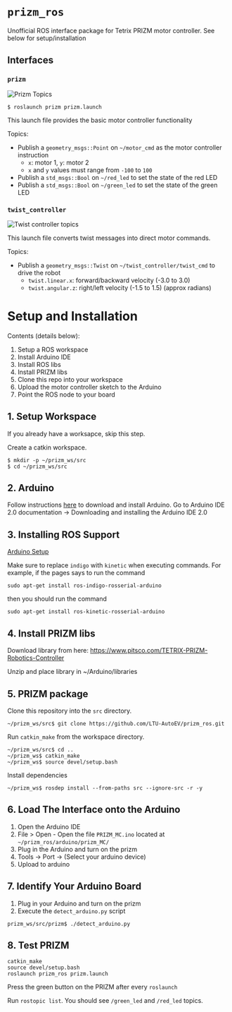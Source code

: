 # `prizm_ros`

Unofficial ROS interface package for Tetrix PRIZM motor controller. See below for setup/installation


## Interfaces

### `prizm`

![Prizm Topics](doc/prizm.png)

```
$ roslaunch prizm prizm.launch
```

This launch file provides the basic motor controller functionality  

Topics:

  - Publish a `geometry_msgs::Point` on `~/motor_cmd` as the motor controller instruction
    - `x`: motor 1, `y`: motor 2
    - `x` and `y` values must range from `-100` to `100`
  - Publish a `std_msgs::Bool` on `~/red_led` to set the state of the red LED
  - Publish a `std_msgs::Bool` on `~/green_led` to set the state of the green LED

### `twist_controller`

![Twist controller topics](doc/prizm_twist.png)

This launch file converts twist messages into direct motor commands.

Topics:

  - Publish a `geometry_msgs::Twist` on `~/twist_controller/twist_cmd` to drive the robot
    - `twist.linear.x`: forward/backward velocity (-3.0 to 3.0)
    - `twist.angular.z`: right/left velocity (-1.5 to 1.5) (approx radians)


# Setup and Installation

Contents (details below):

  1. Setup a ROS  workspace
  2. Install Arduino IDE
  3. Install ROS libs
  4. Install PRIZM libs
  5. Clone this repo into your workspace
  6. Upload the motor controller sketch to the Arduino
  7. Point the ROS node to your board


## 1. Setup Workspace

If you already have a worksapce, skip this step.

Create a catkin workspace.

```
$ mkdir -p ~/prizm_ws/src
$ cd ~/prizm_ws/src
```


## 2. Arduino

Follow instructions [here](https://www.arduino.cc/en/guide/linux) to download and install Arduino. Go to  Arduino IDE 2.0 documentation -> Downloading and installing the Arduino IDE 2.0

## 3. Installing ROS Support

[Arduino Setup](http://wiki.ros.org/rosserial_arduino/Tutorials/Arduino%20IDE%20Setup)

Make sure to replace `indigo` with `kinetic` when executing commands. For example, if the pages says to run the command

```
sudo apt-get install ros-indigo-rosserial-arduino
```

then you should run the command

```
sudo apt-get install ros-kinetic-rosserial-arduino
```

## 4. Install PRIZM libs

Download library from here: https://www.pitsco.com/TETRIX-PRIZM-Robotics-Controller

Unzip and place library in ~/Arduino/libraries

## 5. PRIZM package


Clone this repository into the `src` directory.

```
~/prizm_ws/src$ git clone https://github.com/LTU-AutoEV/prizm_ros.git
```

Run `catkin_make` from the workspace directory.

```
~/prizm_ws/src$ cd ..
~/prizm_ws$ catkin_make
~/prizm_ws$ source devel/setup.bash
```

Install dependencies

```
~/prizm_ws$ rosdep install --from-paths src --ignore-src -r -y
```

## 6. Load The Interface onto the Arduino

  1. Open the Arduino IDE
  2. File > Open
    - Open the file `PRIZM_MC.ino` located at `~/prizm_ros/arduino/prizm_MC/` 
  3. Plug in the Arduino and turn on the prizm
  4. Tools -> Port -> (Select your arduino device)
  5. Upload to arduino


## 7. Identify Your Arduino Board

  1. Plug in your Arduino and turn on the prizm
  2. Execute the `detect_arduino.py` script

```
prizm_ws/src/prizm$ ./detect_arduino.py
```

## 8. Test PRIZM

```
catkin_make
source devel/setup.bash
roslaunch prizm_ros prizm.launch
```

Press the green button on the PRIZM after every `roslaunch`

Run `rostopic list`. You should see `/green_led` and `/red_led` topics.






